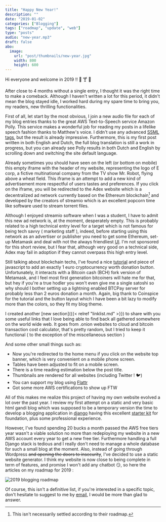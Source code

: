 ```yaml
---
title: "Happy New Year!"
description: ""
date: "2019-01-02"
categories: ["Blogging"]
tags: ["roadmap", "update", "web"]
type: "posts"
audio: "new-year.mp3"
draft: false
abo:
  image:
    url: "post/thumbnails/new-year.jpg"
    width: 800
    height: 600
---
```


Hi everyone and welcome in 2019 !! :tada: :cocktail: :tada: 

After close to 4 months without a single entry, I thought it was the right time to make a comeback.
Although I haven't written a lot for this period, it didn't mean the blog stayed idle, I worked hard during my spare time to bring you, my readers, new thrilling functionalities.


First of all, let start by the most obvious, I join a new audio file for each of my blog entries thanks to the great AWS Text-to-Speech service Amazon Polly. This service makes a wonderful job for reading my posts in a lifelike speech fashion thanks to Matthew's voice. I didn't use any advanced [SSML tags](https://docs.aws.amazon.com/polly/latest/dg/supported-ssml.html), but the result is already impressive. Furthermore, this is my first post written in both English and Dutch, the full blog translation is still a work in progress, but you can already see Polly results in both Dutch and English by scrolling down and switching the site default language. 


Already sometimes you should have seen on the left (or bottom on mobile) this empty iframe with the header of my website, representing the logo of E corp, a fictive multinational company from the TV show Mr. Robot, flying above a wheat field. This iframe is an attempt to add a new kind of advertisement more respectful of users tastes and preferences. If you click on the iframe, you will be redirected to the Adex website which is a decentralized ad network currently based on the Ethereum blockchain[^1] and developed by the creators of streamio which is an excellent popcorn time like software used to stream torrent files. 


Although I enjoyed streamio software when I was a student, I have to admit this new ad network is, at the moment, desperately empty. This is probably related to a high technical entry level for a target which is not famous for being tech savvy ( marketing staff ), indeed, before starting using this network as an advertiser or publisher you need to get some Ethereum, set-up Metamask and deal with not the always friendliest [UI](https://medium.com/adex-network-tips-and-tricks). I'm not sponsored for this short review, but I fear that,  although very good on a technical side, Adex may fail in adoption if they cannot overpass this high entry level.


Still talking about blockchain techs, I've found a nice [tutorial](https://coinspice.io/bitcoincash/badger-button-installation-instant-bitcoin-payments-for-websites/) and piece of javascript to add an exactly 1 euro cryptocurrency worth donation button. Unfortunately, it interacts with a Bitcoin cash (BCH) fork version of Metamask, and I feel most first generation bitcoiners will hate me for that, but hey if you're a true hodler you won't even give me a single satoshi so why should I bother setting up a lightning enabled BTCPay server for probably less than 2 euros donation a month. Again, big thank to Coinspice for the tutorial and the button layout which I have been a bit lazy to modify more than the colors, so they fit my blog theme.


I created another [new section]({{< relref "linklist.md" >}}) to share with you some useful links that I love being able to find back all gathered somewhere on the world wide web. It goes from .onion websites to cloud and bitcoin transaction cost calculator, that's pretty random, but I tried to keep it functional ( to the exception of the miscellaneous section )


And some other small things such as:  

- Now you're redirected to the home menu if you click on the website top banner, which is very convenient on a mobile phone screen. 
- Tables have been adjusted to fit on a mobile screen. 
- There is a time reading estimation below the post title. 
- Thumbnails are rendered for all websites (including Twitter ! :bird:)
- You can support my blog using [Flattr](https://flattr.com) 
- Got some more AWS certifications to show up FTW

All of this makes me realize this project of having my own website evolved a lot over the past year. I review my first attempt on a static and very basic html gandi blog which was supposed to be a temporary version the time to develop a blogging application in [django](https://github.com/Kharkovlanok/my-first-blog) having this excellent [starter kit](https://tutorial.djangogirls.org/en/) for foundation, plus some professional experience.  

However, I've found spending 20 bucks a month passed the AWS free tiers year wasn't a viable solution no more than redeploying my website in a new AWS account every year to get a new free tier. Furthermore handling a full Django stack is tedious and I really don't need to manage a whole database for such a small blog at the moment. Also, instead of going through Wordpress ~~and opening the doors to insecurity~~, I've decided to use a static website generator. I think my website is now close to being complete in term of features, and promise I won't add any chatbot :smirk:, so here the articles on my roadmap for 2019 :

![2019 blogging roadmap](/post/new-year/roadmap.PNG)

Of course, this isn't a definitive list, if you're interested in a specific topic, don't hesitate to suggest to me by [email](mailto:webmaster@aristidebouix.cloud), I would be more than glad to answer.

[^1]: This isn't necessarily settled according to their roadmap.






